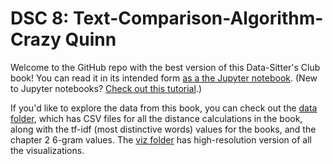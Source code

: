 # DSC 8: Text-Comparison-Algorithm-Crazy Quinn

Welcome to the GitHub repo with the best version of this Data-Sitter's Club book! You can read it in its intended form [as a the Jupyter notebook](dsc8_text_comparison_algorithm_crazy_quinn.ipynb). (New to Jupyter notebooks? [Check out this tutorial](https://programminghistorian.org/en/lessons/jupyter-notebooks).)

If you'd like to explore the data from this book, you can check out the [data folder](data), which has CSV files for all the distance calculations in the book, along with the tf-idf (most distinctive words) values for the books, and the chapter 2 6-gram values. The [viz folder](viz) has high-resolution version of all the visualizations.